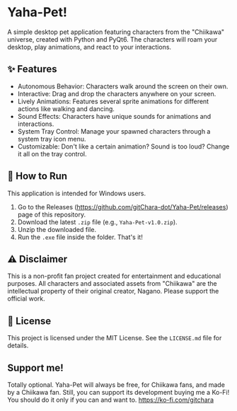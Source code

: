 # Yaha-Pet!

A simple desktop pet application featuring characters from the "Chiikawa" universe, created with Python and PyQt6. The characters will roam your desktop, play animations, and react to your interactions.

## ✨ Features

* Autonomous Behavior: Characters walk around the screen on their own.
* Interactive: Drag and drop the characters anywhere on your screen.
* Lively Animations: Features several sprite animations for different actions like walking and dancing.
* Sound Effects: Characters have unique sounds for animations and interactions.
* System Tray Control: Manage your spawned characters through a system tray icon menu.
* Customizable: Don't like a certain animation? Sound is too loud? Change it all on the tray control.

## 🚀 How to Run

This application is intended for Windows users.

1.  Go to the Releases (https://github.com/gitChara-dot/Yaha-Pet/releases) page of this repository.
2.  Download the latest `.zip` file (e.g., `Yaha-Pet-v1.0.zip`).
3.  Unzip the downloaded file.
4.  Run the `.exe` file inside the folder. That's it!

## ⚠️ Disclaimer

This is a non-profit fan project created for entertainment and educational purposes. All characters and associated assets from "Chiikawa" are the intellectual property of their original creator, Nagano. Please support the official work.

## 📄 License

This project is licensed under the MIT License. See the `LICENSE.md` file for details.

## Support me!
Totally optional. Yaha-Pet will always be free, for Chiikawa fans, and made by a Chiikawa fan. 
Still, you can support its development buying me a Ko-Fi! You should do it only if you can and want to.
https://ko-fi.com/gitchara